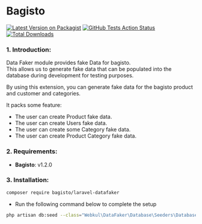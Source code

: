 # Bagisto
[![Latest Version on Packagist](https://img.shields.io/packagist/v/bagisto-europe/laravel-data-faker.svg?style=flat-square)](https://packagist.org/packages/bagisto-europe/laravel-data-faker)
[![GitHub Tests Action Status](https://img.shields.io/github/workflow/status/bagisto-europe/laravel-data-faker/run-tests?label=tests)](https://github.com/bagisto-europe/laravel-data-faker/actions?query=workflow%3Arun-tests+branch%3Amaster)
[![Total Downloads](https://img.shields.io/packagist/dt/bagisto-europe/laravel-data-faker.svg?style=flat-square)](https://packagist.org/packages/bagisto-europe/laravel-data-faker)

### 1. Introduction:

Data Faker module provides fake Data for bagisto.  
This allows us to generate fake data that can be populated into the database during development for testing purposes.

By using this extension, you can generate fake data for the bagisto product and customer and categories.

It packs some feature:

* The user can create Product fake data.
* The user can create Users fake data.
* The user can create some Category fake data.
* The user can create Product Category fake data.

### 2. Requirements:

* **Bagisto**: v1.2.0

### 3. Installation:

```sh
composer require bagisto/laravel-datafaker
```

* Run the following command below to complete the setup

```sh
php artisan db:seed --class="Webkul\DataFaker\Database\Seeders\DatabaseSeeder"
```